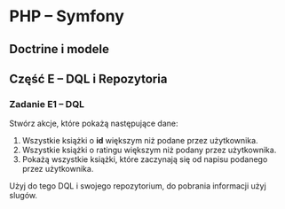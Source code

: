 # PHP &ndash; Symfony
## Doctrine i modele

## Część E &ndash; DQL i Repozytoria

### Zadanie E1 &ndash; DQL
Stwórz akcje, które pokażą następujące dane:
  1. Wszystkie książki o **id** większym niż podane przez użytkownika.
  2. Wszystkie książki o ratingu większym niż podany przez użytkownika.
  3. Pokażą wszystkie książki, które zaczynają się od napisu podanego przez użytkownika.

Użyj do tego DQL i swojego repozytorium, do pobrania informacji użyj slugów.

<!-- Links -->
[forking]: https://guides.github.com/activities/forking/
[ref-clone]: http://gitref.org/creating/#clone
[ref-commit]: http://gitref.org/basic/#commit
[ref-push]: http://gitref.org/remotes/#push
[pull-request]: https://help.github.com/articles/creating-a-pull-request
